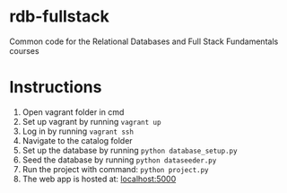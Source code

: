 rdb-fullstack
=============

Common code for the Relational Databases and Full Stack Fundamentals courses

# Instructions
1. Open vagrant folder in cmd
2. Set up vagrant by running `vagrant up`
3. Log in by running `vagrant ssh`
4. Navigate to the catalog folder
5. Set up the database by running `python database_setup.py`
6. Seed the database by running `python dataseeder.py`
7. Run the project with command: `python project.py`
8. The web app is hosted at: [localhost:5000](localhost:5000)